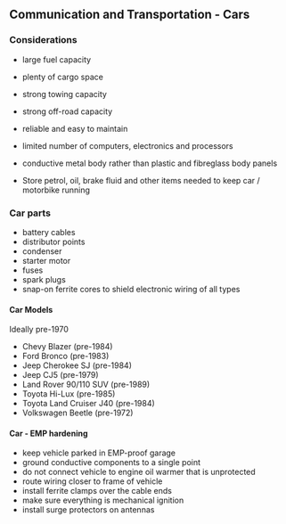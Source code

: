 ## Communication and Transportation - Cars

### Considerations
- large fuel capacity
- plenty of cargo space
- strong towing capacity
- strong off-road capacity
- reliable and easy to maintain
- limited number of computers, electronics and processors
- conductive metal body rather than plastic and fibreglass body panels

- Store petrol, oil, brake fluid and other items needed to keep car / motorbike running

### Car parts
- battery cables
- distributor points
- condenser
- starter motor
- fuses
- spark plugs
- snap-on ferrite cores to shield electronic wiring of all types

#### Car Models
Ideally pre-1970
- Chevy Blazer (pre-1984)
- Ford Bronco (pre-1983)
- Jeep Cherokee SJ (pre-1984)
- Jeep CJ5 (pre-1979)
- Land Rover 90/110 SUV (pre-1989)
- Toyota Hi-Lux (pre-1985)
- Toyota Land Cruiser J40 (pre-1984)
- Volkswagen Beetle (pre-1972)

#### Car - EMP hardening
- keep vehicle parked in EMP-proof garage
- ground conductive components to a single point
- do not connect vehicle to engine oil warmer that is unprotected
- route wiring closer to frame of vehicle
- install ferrite clamps over the cable ends
- make sure everything is mechanical ignition
- install surge protectors on antennas

